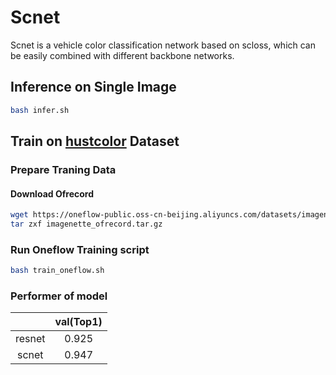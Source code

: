 # Scnet

Scnet is a vehicle color classification network based on scloss, which can be easily combined with different backbone networks.

## Inference on Single Image

```bash
bash infer.sh
```


## Train on [hustcolor](http://cloud.eic.hust.edu.cn:8071/~pchen/color.rar) Dataset

### Prepare Traning Data

#### Download Ofrecord

```bash
wget https://oneflow-public.oss-cn-beijing.aliyuncs.com/datasets/imagenette_ofrecord.tar.gz
tar zxf imagenette_ofrecord.tar.gz
```

### Run Oneflow Training script

```bash
bash train_oneflow.sh
```

### Performer of model
|         | val(Top1) |
| :-----: | :-----------------: |
| resnet  |        0.925        |
| scnet   |        0.947        |